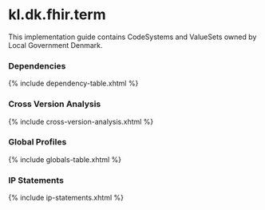 # kl.dk.fhir.term

This implementation guide contains CodeSystems and ValueSets owned by Local Government Denmark.

### Dependencies
{% include dependency-table.xhtml %}

### Cross Version Analysis
{% include cross-version-analysis.xhtml %}

### Global Profiles
{% include globals-table.xhtml %}

### IP Statements
{% include ip-statements.xhtml %}